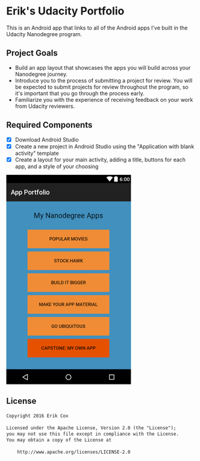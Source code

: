 # Erik's Udacity Portfolio

This is an Android app that links to all of the Android apps I've built in the Udacity Nanodegree program.

## Project Goals

* Build an app layout that showcases the apps you will build across your Nanodegree journey.
* Introduce you to the process of submitting a project for review. You will be expected to submit projects for review throughout the program, so it's important that you go through the process early.
* Familiarize you with the experience of receiving feedback on your work from Udacity reviewers.

## Required Components

* [x] Download Android Studio
* [x] Create a new project in Android Studio using the "Application with blank activity" template
* [x] Create a layout for your main activity, adding a title, buttons for each app, and a style of your choosing

![App mockup screenshot](app_mockup.png)

## License

    Copyright 2016 Erik Cox

    Licensed under the Apache License, Version 2.0 (the "License");
    you may not use this file except in compliance with the License.
    You may obtain a copy of the License at

        http://www.apache.org/licenses/LICENSE-2.0
